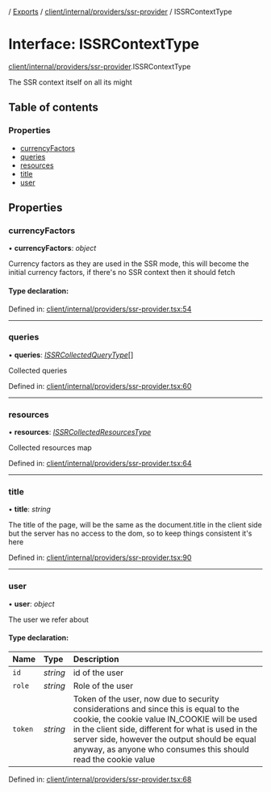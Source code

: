[](../README.md) / [Exports](../modules.md) / [client/internal/providers/ssr-provider](../modules/client_internal_providers_ssr_provider.md) / ISSRContextType

# Interface: ISSRContextType

[client/internal/providers/ssr-provider](../modules/client_internal_providers_ssr_provider.md).ISSRContextType

The SSR context itself on all its might

## Table of contents

### Properties

- [currencyFactors](client_internal_providers_ssr_provider.issrcontexttype.md#currencyfactors)
- [queries](client_internal_providers_ssr_provider.issrcontexttype.md#queries)
- [resources](client_internal_providers_ssr_provider.issrcontexttype.md#resources)
- [title](client_internal_providers_ssr_provider.issrcontexttype.md#title)
- [user](client_internal_providers_ssr_provider.issrcontexttype.md#user)

## Properties

### currencyFactors

• **currencyFactors**: *object*

Currency factors as they are used in the SSR mode,
this will become the initial currency factors, if
there's no SSR context then it should fetch

#### Type declaration:

Defined in: [client/internal/providers/ssr-provider.tsx:54](https://github.com/onzag/itemize/blob/0569bdf2/client/internal/providers/ssr-provider.tsx#L54)

___

### queries

• **queries**: [*ISSRCollectedQueryType*](client_internal_providers_ssr_provider.issrcollectedquerytype.md)[]

Collected queries

Defined in: [client/internal/providers/ssr-provider.tsx:60](https://github.com/onzag/itemize/blob/0569bdf2/client/internal/providers/ssr-provider.tsx#L60)

___

### resources

• **resources**: [*ISSRCollectedResourcesType*](client_internal_providers_ssr_provider.issrcollectedresourcestype.md)

Collected resources map

Defined in: [client/internal/providers/ssr-provider.tsx:64](https://github.com/onzag/itemize/blob/0569bdf2/client/internal/providers/ssr-provider.tsx#L64)

___

### title

• **title**: *string*

The title of the page, will be the same as the document.title in the client side
but the server has no access to the dom, so to keep things consistent it's here

Defined in: [client/internal/providers/ssr-provider.tsx:90](https://github.com/onzag/itemize/blob/0569bdf2/client/internal/providers/ssr-provider.tsx#L90)

___

### user

• **user**: *object*

The user we refer about

#### Type declaration:

Name | Type | Description |
:------ | :------ | :------ |
`id` | *string* | id of the user   |
`role` | *string* | Role of the user   |
`token` | *string* | Token of the user, now due to security considerations and since this is equal to the cookie, the cookie value IN_COOKIE will be used in the client side, different for what is used in the server side, however the output should be equal anyway, as anyone who consumes this should read the cookie value   |

Defined in: [client/internal/providers/ssr-provider.tsx:68](https://github.com/onzag/itemize/blob/0569bdf2/client/internal/providers/ssr-provider.tsx#L68)
